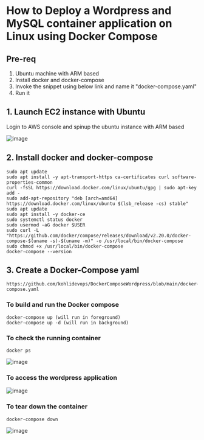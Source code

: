 # How to Deploy a Wordpress and MySQL container application on Linux using Docker Compose

## Pre-req

1. Ubuntu machine with ARM based
2. Install docker and docker-compose
3. Invoke the snippet using below link and name it "docker-compose.yaml"
4. Run it

## 1. Launch EC2 instance with Ubuntu

Login to AWS console and spinup the ubuntu instance with ARM based

![image](https://github.com/user-attachments/assets/ee595bc0-e92e-4f0f-a0ef-fd515c3f309c)

## 2. Install docker and docker-compose

```
sudo apt update
sudo apt install -y apt-transport-https ca-certificates curl software-properties-common
curl -fsSL https://download.docker.com/linux/ubuntu/gpg | sudo apt-key add -
sudo add-apt-repository "deb [arch=amd64] https://download.docker.com/linux/ubuntu $(lsb_release -cs) stable"
sudo apt update
sudo apt install -y docker-ce
sudo systemctl status docker
sudo usermod -aG docker $USER
sudo curl -L "https://github.com/docker/compose/releases/download/v2.20.0/docker-compose-$(uname -s)-$(uname -m)" -o /usr/local/bin/docker-compose
sudo chmod +x /usr/local/bin/docker-compose
docker-compose --version
```

## 3. Create a Docker-Compose yaml

```
https://github.com/kohlidevops/DockerComposeWordpress/blob/main/docker-compose.yaml
```

### To build and run the Docker compose

```
docker-compose up (will run in foreground)
docker-compose up -d (will run in background)
```

### To check the running container

```
docker ps
```

![image](https://github.com/user-attachments/assets/b678528a-db16-48c1-a0b4-f2965903be3b)

### To access the wordpress application

![image](https://github.com/user-attachments/assets/730e5b57-82b2-4cee-8e33-b51a77c3f993)

### To tear down the container

```
docker-compose down
```

![image](https://github.com/user-attachments/assets/bc9e0d7a-c157-48c9-85e6-e0f76f0589c2)

